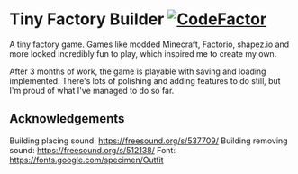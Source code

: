 # Tiny Factory Builder [![CodeFactor](https://www.codefactor.io/repository/github/minghinshi/tiny-factory-builder/badge)](https://www.codefactor.io/repository/github/minghinshi/tiny-factory-builder)  
A tiny factory game. Games like modded Minecraft, Factorio, shapez.io and more looked incredibly fun to play, which inspired me to create my own.  

After 3 months of work, the game is playable with saving and loading implemented. There's lots of polishing and adding features to do still, but I'm proud of what I've managed to do so far.  

## Acknowledgements  
Building placing sound: https://freesound.org/s/537709/
Building removing sound: https://freesound.org/s/512138/
Font: https://fonts.google.com/specimen/Outfit
